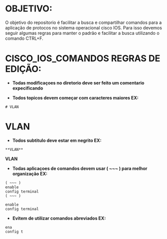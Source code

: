 # OBJETIVO:
O objetivo do repositorio é facilitar a busca e compartilhar comandos para a aplicação de protocos no sistema operacional cisco IOS. Para isso devemos seguir algumas regras para manter o padrão e facilitar a busca utilizando o comando CTRL+F.

# CISCO_IOS_COMANDOS REGRAS DE EDIÇÃO:

- **Todas modificaçoes no diretorio deve ser feito um comentario expecificando**

- **Todos topicos devem começar com caracteres maiores EX:**
~~~
# VLAN
~~~~
# VLAN

- **Todos subtitulo deve estar em negrito EX:**
~~~
**VLAN**
~~~
**VLAN**

- **Todas aplicaçoes de comandos devem usar ( ~~~ ) para melhor organização EX:**

~~~
( ~~~ )
enable
config terminal
( ~~~ )
~~~
~~~~
enable
config terminal
~~~~

- **Evitem de utilizar comandos abreviados EX:**
~~~~
ena
config t
~~~~
